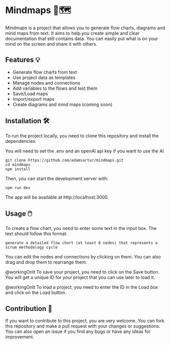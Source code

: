 <h1>Mindmaps 🧠🗺️</h1>
<p>Mindmaps is a project that allows you to generate flow charts, diagrams and mind maps from text. It aims to help you create simple and clear documentation that still contains data. You can easily put what is on your mind on the screen and share it with others.</p>
<h2>Features 💡</h2>
<ul>
<li>Generate flow charts from text</li>
<li>Use project data as templates</li>
<li>Manage nodes and connections</li>
<li>Add variables to the flows and test them</li>
<li>Save/Load maps</li>
<li>Import/export maps</li>
<li>Create diagrams and mind maps (coming soon)</li>
</ul>
<h2>Installation 🛠️</h2>
<p>To run the project locally, you need to clone this repository and install the dependencies:</p>
<p>You will need to set the .env and an openAI api key if you want to use the AI</p>
<pre><code class="language-bash">git <span class="hljs-built_in">clone</span> https://github.com/adamsartur/mindmaps.git
<span class="hljs-built_in">cd</span> mindmaps
npm install
</code></pre>
<p>Then, you can start the development server with:</p>
<pre><code class="language-bash">npm run dev
</code></pre>
<p>The app will be available at http://localhost:3000.</p>
<h2>Usage 🖱️</h2>
<p>To create a flow chart, you need to enter some text in the input box. The text should follow this format:</p>
<pre><code class="language-text">generate a detailed flow chart (at least 8 nodes) that represents a scrum methodology cycle</code></pre>
<p>You can edit the nodes and connections by clicking on them. You can also drag and drop them to rearrange them.</p>
<p>@workingOnIt To save your project, you need to click on the Save button. You will get a unique ID for your project that you can use later to load it.</p>
<p>@workingOnIt To load a project, you need to enter the ID in the Load box and click on the Load button.</p>
<h2>Contribution 🙌</h2>
<p>If you want to contribute to this project, you are very welcome. You can fork this repository and make a pull request with your changes or suggestions. You can also open an issue if you find any bugs or have any ideas for improvement.</p>
